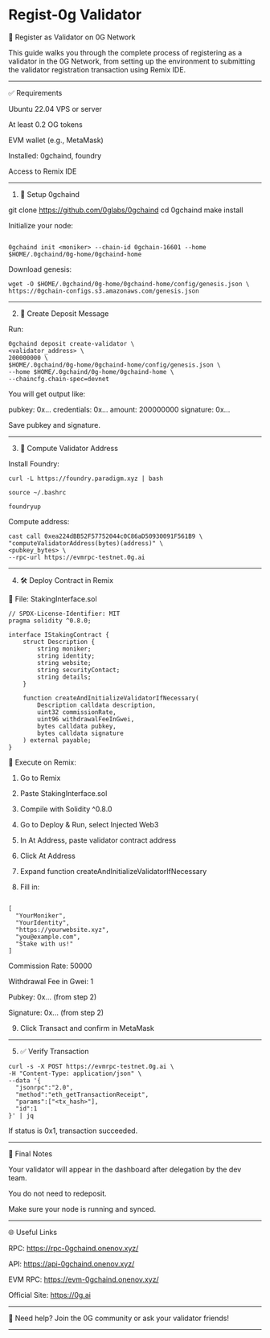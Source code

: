 # Regist-0g Validator
🧾 Register as Validator on 0G Network

This guide walks you through the complete process of registering as a validator in the 0G Network, from setting up the environment to submitting the validator registration transaction using Remix IDE.


---

✅ Requirements

Ubuntu 22.04 VPS or server

At least 0.2 OG tokens

EVM wallet (e.g., MetaMask)

Installed: 0gchaind, foundry

Access to Remix IDE



---

1. 🔧 Setup 0gchaind

git clone https://github.com/0glabs/0gchaind
cd 0gchaind
make install

Initialize your node:
```

0gchaind init <moniker> --chain-id 0gchain-16601 --home $HOME/.0gchaind/0g-home/0gchaind-home
```
Download genesis:
```
wget -O $HOME/.0gchaind/0g-home/0gchaind-home/config/genesis.json \
https://0gchain-configs.s3.amazonaws.com/genesis.json
```

---

2. 📨 Create Deposit Message

Run:
```
0gchaind deposit create-validator \
<validator_address> \
200000000 \
$HOME/.0gchaind/0g-home/0gchaind-home/config/genesis.json \
--home $HOME/.0gchaind/0g-home/0gchaind-home \
--chaincfg.chain-spec=devnet
```

You will get output like:

pubkey: 0x...
credentials: 0x...
amount: 200000000
signature: 0x...

Save pubkey and signature.


---

3. 🧮 Compute Validator Address

Install Foundry:
```
curl -L https://foundry.paradigm.xyz | bash
```
```
source ~/.bashrc
```
```
foundryup
```

Compute address:
```
cast call 0xea224dBB52F57752044c0C86aD50930091F561B9 \
"computeValidatorAddress(bytes)(address)" \
<pubkey_bytes> \
--rpc-url https://evmrpc-testnet.0g.ai
```


---

4. 🛠 Deploy Contract in Remix

📄 File: StakingInterface.sol
```
// SPDX-License-Identifier: MIT
pragma solidity ^0.8.0;

interface IStakingContract {
    struct Description {
        string moniker;
        string identity;
        string website;
        string securityContact;
        string details;
    }

    function createAndInitializeValidatorIfNecessary(
        Description calldata description,
        uint32 commissionRate,
        uint96 withdrawalFeeInGwei,
        bytes calldata pubkey,
        bytes calldata signature
    ) external payable;
}
```

🚀 Execute on Remix:

1. Go to Remix


2. Paste StakingInterface.sol


3. Compile with Solidity ^0.8.0


4. Go to Deploy & Run, select Injected Web3


5. In At Address, paste validator contract address


6. Click At Address


7. Expand function createAndInitializeValidatorIfNecessary


8. Fill in:
```

[
  "YourMoniker",
  "YourIdentity",
  "https://yourwebsite.xyz",
  "you@example.com",
  "Stake with us!"
]
```
Commission Rate: 50000

Withdrawal Fee in Gwei: 1

Pubkey: 0x... (from step 2)

Signature: 0x... (from step 2)


9. Click Transact and confirm in MetaMask

---

5. ✅ Verify Transaction
```
curl -s -X POST https://evmrpc-testnet.0g.ai \
-H "Content-Type: application/json" \
--data '{
  "jsonrpc":"2.0",
  "method":"eth_getTransactionReceipt",
  "params":["<tx_hash>"],
  "id":1
}' | jq
```

If status is 0x1, transaction succeeded.


---

🧭 Final Notes

Your validator will appear in the dashboard after delegation by the dev team.

You do not need to redeposit.

Make sure your node is running and synced.



---

🌐 Useful Links

RPC: https://rpc-0gchaind.onenov.xyz/

API: https://api-0gchaind.onenov.xyz/

EVM RPC: https://evm-0gchaind.onenov.xyz/

Official Site: https://0g.ai



---

📩 Need help? Join the 0G community or ask your validator friends!


---

